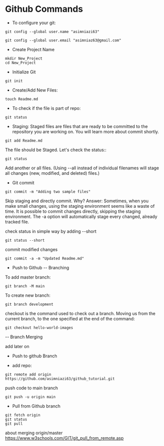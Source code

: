 # Github Commands

- To configure your git:

```
git config --global user.name "asimniazi63"

git config --global user.email "asimniaz63@gmail.com"

```

- Create Project Name

```
mkdir New_Project
cd New_Project
```

- Initialize Git
```
git init
```

- Create/Add New Files:

```
touch Readme.md
```

- To check if the file is part of repo:
```
git status
```

- Staging:
Staged files are files that are ready to be committed to the repository you are working on. You will learn more about commit shortly.

```
git add Readme.md
```

The file should be Staged. Let's check the status::

```
git status
```

Add another or all files. (Using --all instead of individual filenames will stage all changes (new, modified, and deleted) files.)

- Git commit
```
git commit -m "Adding two sample files"
```

Skip staging and directly commit. Why?
Answer: Sometimes, when you make small changes, using the staging environment seems like a waste of time. It is possible to commit changes directly, skipping the staging environment. The -a option will automatically stage every changed, already tracked file.

check status in simple way by adding --short
```
git status --short
```

commit modified changes
```
git commit -a -m "Updated Readme.md"
```

- Push to Github
-- Branching

To add master branch:
```
git branch -M main
```

To create new branch:
```
git branch development
```

checkout is the command used to check out a branch. Moving us from the current branch, to the one specified at the end of the command:
```
git checkout hello-world-images
```

-- Branch Merging

add later on

- Push to github Branch

- add repo:
```
git remote add origin https://github.com/asimniazi63/github_tutorial.git
```

push code to main branch
```
git push -u origin main
```

- Pull from Github branch
```
git fetch origin
git status
git pull
```

about merging origin/master
https://www.w3schools.com/GIT/git_pull_from_remote.asp
